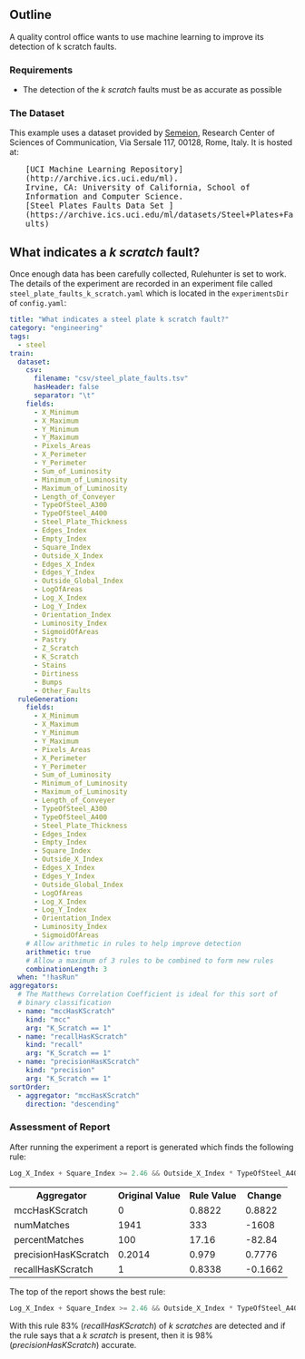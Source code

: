 ## Outline

A quality control office wants to use machine learning to improve its detection of k scratch faults.

### Requirements

  * The detection of the _k scratch_ faults must be as accurate as possible

### The Dataset
This example uses a dataset provided by [Semeion](http://www.semeion.it), Research Center of Sciences of Communication, Via Sersale 117, 00128, Rome, Italy.  It is hosted at:<br />
<div style="margin-left: 2em; font-family: monospace;">
  [UCI Machine Learning Repository](http://archive.ics.uci.edu/ml).<br />
  Irvine, CA: University of California, School of Information and
  Computer Science. <br />
  [Steel Plates Faults Data Set ](https://archive.ics.uci.edu/ml/datasets/Steel+Plates+Faults)<br />
</div>

## What indicates a _k scratch_ fault?
Once enough data has been carefully collected, Rulehunter is set to work.  The details of the experiment are recorded in an experiment file called `steel_plate_faults_k_scratch.yaml` which is located in the `experimentsDir` of `config.yaml`:

``` yaml
title: "What indicates a steel plate k scratch fault?"
category: "engineering"
tags:
  - steel
train:
  dataset:
    csv:
      filename: "csv/steel_plate_faults.tsv"
      hasHeader: false
      separator: "\t"
    fields:
      - X_Minimum
      - X_Maximum
      - Y_Minimum
      - Y_Maximum
      - Pixels_Areas
      - X_Perimeter
      - Y_Perimeter
      - Sum_of_Luminosity
      - Minimum_of_Luminosity
      - Maximum_of_Luminosity
      - Length_of_Conveyer
      - TypeOfSteel_A300
      - TypeOfSteel_A400
      - Steel_Plate_Thickness
      - Edges_Index
      - Empty_Index
      - Square_Index
      - Outside_X_Index
      - Edges_X_Index
      - Edges_Y_Index
      - Outside_Global_Index
      - LogOfAreas
      - Log_X_Index
      - Log_Y_Index
      - Orientation_Index
      - Luminosity_Index
      - SigmoidOfAreas
      - Pastry
      - Z_Scratch
      - K_Scratch
      - Stains
      - Dirtiness
      - Bumps
      - Other_Faults
  ruleGeneration:
    fields:
      - X_Minimum
      - X_Maximum
      - Y_Minimum
      - Y_Maximum
      - Pixels_Areas
      - X_Perimeter
      - Y_Perimeter
      - Sum_of_Luminosity
      - Minimum_of_Luminosity
      - Maximum_of_Luminosity
      - Length_of_Conveyer
      - TypeOfSteel_A300
      - TypeOfSteel_A400
      - Steel_Plate_Thickness
      - Edges_Index
      - Empty_Index
      - Square_Index
      - Outside_X_Index
      - Edges_X_Index
      - Edges_Y_Index
      - Outside_Global_Index
      - LogOfAreas
      - Log_X_Index
      - Log_Y_Index
      - Orientation_Index
      - Luminosity_Index
      - SigmoidOfAreas
    # Allow arithmetic in rules to help improve detection
    arithmetic: true
    # Allow a maximum of 3 rules to be combined to form new rules
    combinationLength: 3
  when: "!hasRun"
aggregators:
  # The Matthews Correlation Coefficient is ideal for this sort of
  # binary classification
  - name: "mccHasKScratch"
    kind: "mcc"
    arg: "K_Scratch == 1"
  - name: "recallHasKScratch"
    kind: "recall"
    arg: "K_Scratch == 1"
  - name: "precisionHasKScratch"
    kind: "precision"
    arg: "K_Scratch == 1"
sortOrder:
  - aggregator: "mccHasKScratch"
    direction: "descending"
```


### Assessment of Report
After running the experiment a report is generated which finds the following rule:

``` go
Log_X_Index + Square_Index >= 2.46 && Outside_X_Index * TypeOfSteel_A400 >= 0.044
```

<table class="table table-bordered aggregators">
  <tr>
    <th>Aggregator</th>
    <th>Original Value</th>
    <th>Rule Value</th>
    <th>Change</th>
  </tr>

  <tr>
    <td>mccHasKScratch</td>
    <td>0</td>
    <td>0.8822</td>
    <td>0.8822</td>
  </tr>

  <tr>
    <td>numMatches</td>
    <td>1941</td>
    <td>333</td>
    <td>-1608</td>
  </tr>

  <tr>
    <td>percentMatches</td>
    <td>100</td>
    <td>17.16</td>
    <td>-82.84</td>
  </tr>

  <tr>
    <td>precisionHasKScratch</td>
    <td>0.2014</td>
    <td>0.979</td>
    <td>0.7776</td>
  </tr>

  <tr>
    <td>recallHasKScratch</td>
    <td>1</td>
    <td>0.8338</td>
    <td>-0.1662</td>
  </tr>
</table>


The top of the report shows the best rule:
``` go
Log_X_Index + Square_Index >= 2.46 && Outside_X_Index * TypeOfSteel_A400 >= 0.044
```

With this rule 83% (_recallHasKScratch_) of _k scratches_ are detected and if the rule says that a _k scratch_ is present, then it is 98% (_precisionHasKScratch_) accurate.
